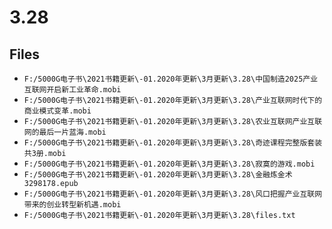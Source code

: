 # 3.28

## Files

- `F:/5000G电子书\2021书籍更新\-01.2020年更新\3月更新\3.28\中国制造2025产业互联网开启新工业革命.mobi`
- `F:/5000G电子书\2021书籍更新\-01.2020年更新\3月更新\3.28\产业互联网时代下的商业模式变革.mobi`
- `F:/5000G电子书\2021书籍更新\-01.2020年更新\3月更新\3.28\农业互联网产业互联网的最后一片蓝海.mobi`
- `F:/5000G电子书\2021书籍更新\-01.2020年更新\3月更新\3.28\奇迹课程完整版套装共3册.mobi`
- `F:/5000G电子书\2021书籍更新\-01.2020年更新\3月更新\3.28\寂寞的游戏.mobi`
- `F:/5000G电子书\2021书籍更新\-01.2020年更新\3月更新\3.28\金融炼金术3298178.epub`
- `F:/5000G电子书\2021书籍更新\-01.2020年更新\3月更新\3.28\风口把握产业互联网带来的创业转型新机遇.mobi`
- `F:/5000G电子书\2021书籍更新\-01.2020年更新\3月更新\3.28\files.txt`
